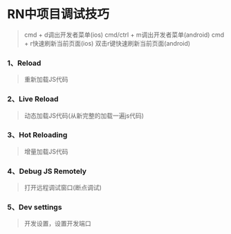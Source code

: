 # RN中项目调试技巧
> cmd + d调出开发者菜单(ios)
> cmd/ctrl + m调出开发者菜单(android)
> cmd + r快速刷新当前页面(ios)
> 双击r键快速刷新当前页面(android)

### 1、Reload
> 重新加载JS代码

### 2、Live Reload
> 动态加载JS代码(从新完整的加载一遍js代码)

### 3、Hot Reloading
> 增量加载JS代码

### 4、Debug JS Remotely
> 打开远程调试窗口(断点调试)

### 5、Dev settings
> 开发设置，设置开发端口